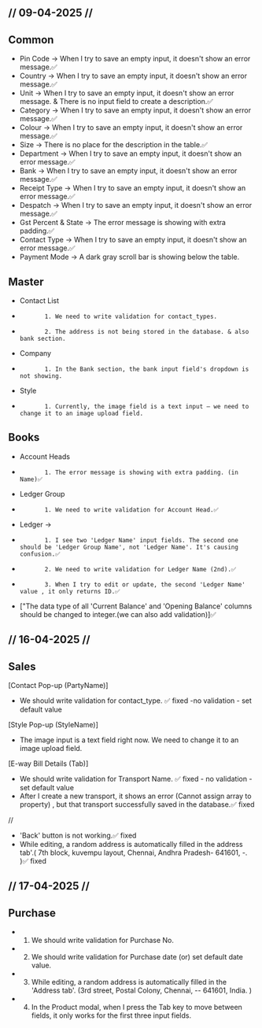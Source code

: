 ## // 09-04-2025 //
## Common
- Pin Code -> When I try to save an empty input, it doesn't show an error message.✅
- Country -> When I try to save an empty input, it doesn't show an error message.✅
- Unit -> When I try to save an empty input, it doesn't show an error message.  &  There is no input field to create a description.✅
- Category -> When I try to save an empty input, it doesn't show an error message.✅
- Colour -> When I try to save an empty input, it doesn't show an error message.✅
- Size -> There is no place for the description in the table.✅
- Department -> When I try to save an empty input, it doesn't show an error message.✅
- Bank -> When I try to save an empty input, it doesn't show an error message.✅
- Receipt Type -> When I try to save an empty input, it doesn't show an error message.✅
- Despatch -> When I try to save an empty input, it doesn't show an error message.✅                                                                                                            
- Gst Percent & State -> The error message is showing with extra padding.✅
- Contact Type -> When I try to save an empty input, it doesn't show an error message.✅
- Payment Mode -> A dark gray scroll bar is showing below the table.


## Master
-  Contact List 
-            1. We need to write validation for contact_types.
-            2. The address is not being stored in the database. & also bank section.
-    Company 
-            1. In the Bank section, the bank input field's dropdown is not showing.
-    Style  
-            1. Currently, the image field is a text input — we need to change it to an image upload field.


## Books 
-    Account Heads
-            1. The error message is showing with extra padding. (in Name)✅
-    Ledger Group 
-            1. We need to write validation for Account Head.✅
-    Ledger -> 
-            1. I see two 'Ledger Name' input fields. The second one should be 'Ledger Group Name', not 'Ledger Name'. It's causing confusion.✅
-            2. We need to write validation for Ledger Name (2nd).✅
-            3. When I try to edit or update, the second 'Ledger Name' value , it only returns ID.✅
- ["The data type of all 'Current Balance' and 'Opening Balance' columns should be changed to integer.(we can also add validation)]✅


## // 16-04-2025 //

## Sales
[Contact Pop-up (PartyName)]
- We should write validation for contact_type.  ✅ fixed -no validation - set default value

[Style Pop-up (StyleName)]
- The image input is a text field right now. We need to change it to an image upload field. 

[E-way Bill Details (Tab)]
- We should write validation for Transport Name. ✅ fixed - no validation - set default value
- After I create a new transport, it shows an error (Cannot assign array to property) , but that transport successfully saved in the database.✅ fixed

//
- 'Back' button is not working.✅ fixed
- While editing, a random address is automatically filled in the address tab'.( 7th block, kuvempu layout, Chennai, Andhra Pradesh- 641601, -. )✅ fixed



## // 17-04-2025 //

## Purchase
- 1. We should write validation for Purchase No. 
- 2. We should write validation for Purchase date (or) set default date value.
- 3. While editing, a random address is automatically filled in the 'Address tab'. (3rd street, Postal Colony, Chennai, -- 641601, India. )
- 4. In the Product modal, when I press the Tab key to move between fields, it only works for the first three input fields. 

